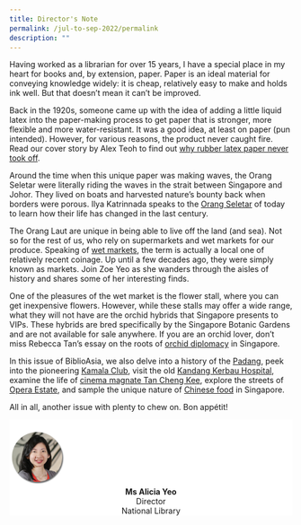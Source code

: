 ```yaml
---
title: Director's Note
permalink: /jul-to-sep-2022/permalink
description: ""
---
```

Having worked as a librarian for over 15 years, I have a special place in my heart for books
and, by extension, paper. Paper is an ideal material for conveying knowledge widely: it is
cheap, relatively easy to make and holds ink well. But that doesn’t mean it can’t be improved.

Back in the 1920s, someone came up with the idea of adding a little liquid latex into the
paper-making process to get paper that is stronger, more flexible and more water-resistant.
It was a good idea, at least on paper (pun intended). However, for various reasons, the
product never caught fire. Read our cover story by Alex Teoh to find out [why rubber latex
paper never took off](/vol-18/issue-1/apr-to-jun-2022/rubber-latex-paper).

Around the time when this unique paper was making waves, the Orang Seletar were
literally riding the waves in the strait between Singapore and Johor. They lived on boats
and harvested nature’s bounty back when borders were porous. Ilya Katrinnada speaks to
the [Orang Seletar](/vol-18/issue-1/apr-to-jun-2022/orang-seletar-changing-tides) of today to learn how their life has changed in the last century.

The Orang Laut are unique in being able to live off the land (and sea). Not so for the
rest of us, who rely on supermarkets and wet markets for our produce. Speaking of [wet
markets](/vol-18/issue-1/apr-to-jun-2022/singapore-changing-wet-markets), the term is actually a local one of relatively recent coinage. Up until a few decades
ago, they were simply known as markets. Join Zoe Yeo as she wanders through the aisles
of history and shares some of her interesting finds.

One of the pleasures of the wet market is the flower stall, where you can get inexpensive
flowers. However, while these stalls may offer a wide range, what they will not have
are the orchid hybrids that Singapore presents to VIPs. These hybrids are bred specifically
by the Singapore Botanic Gardens and are not available for sale anywhere. If you are an
orchid lover, don’t miss Rebecca Tan’s essay on the roots of [orchid diplomacy](/vol-18/issue-1/apr-to-jun-2022/singapore-orchid-diplomacy) in Singapore.

In this issue of BiblioAsia, we also delve into a history of the [Padang](/vol-18/issue-1/apr-to-jun-2022/history-padang), peek into the pioneering [Kamala Club](/vol-18/issue-1/apr-to-jun-2022/kamala-club), visit the old [Kandang Kerbau Hospital](/vol-18/issue-1/apr-to-jun-2022/history-kandang-kerbau-hospital), examine the life of [cinema
magnate Tan Cheng Kee](/vol-18/issue-1/apr-to-jun-2022/cinema-pioneer-tan-cheng-kee), explore the streets of [Opera Estate](/vol-18/issue-1/apr-to-jun-2022/history-opera-estate), and sample the unique nature of [Chinese food](/vol-18/issue-1/apr-to-jun-2022/evolution-chinese-food-singapore) in Singapore.

All in all, another issue with plenty to chew on. Bon appétit!


<div style="background-color: white;">
<br>
<img src="/images/vol-17-issue-3/Director.png" style="width: 100px; height: 100px;" />
<center><b>Ms Alicia Yeo</b><br>Director<br>National Library</center>
</div>
